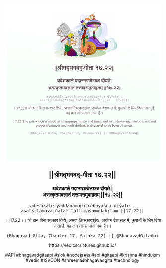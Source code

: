 <img src="../../asset/BG_17_22.png"/>
<center><h2>||श्रीमद्‍भगवद्‍-गीता १७.२२||</h2>
<h3>अदेशकाले यद्दानमपात्रेभ्यश्च दीयते |<br/>असत्कृतमवज्ञातं तत्तामसमुदाहृतम् ||१७-२२||</h3>
<pre>adeśakāle yaddānamapātrebhyaśca dīyate .<br/>asatkṛtamavajñātaṃ tattāmasamudāhṛtam ||17-22||</pre>
<p>।।17.22।। जो दान बिना सत्कार किये, अथवा तिरस्कारपूर्वक, अयोग्य देशकाल में, कुपात्रों के लिए दिया जाता है, वह दान तामस माना गया है।।</p>
<pre>(Bhagavad Gita, Chapter 17, Shloka 22) || @BhagavadGitaApi</pre><p>https://vedicscriptures.github.io/</p><p>#API #bhagavadgitaapi #slok #nodejs #js #api #gitaapi #krishna #hinduism #vedic #ISKCON #shreemadbhagavadgita #technology</p></center>